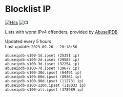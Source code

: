 # Blocklist IP

[![Hits](https://hits.seeyoufarm.com/api/count/incr/badge.svg?url=https%3A%2F%2Fgithub.com%2Fborestad%2Fblocklist-ip%2F&count_bg=%2379C83D&title_bg=%23555555&icon=&icon_color=%23E7E7E7&title=hits&edge_flat=false)](https://hits.seeyoufarm.com)  ![CI](https://img.shields.io/github/workflow/status/borestad/blocklist-ip/CI?style=flat-square)

Lists with worst IPv4 offenders, provided by [AbuseIPDB](https://www.abuseipdb.com/)

<!-- FOOTER-PLACEHOLDER -->
Updated every 5 hours<br>
Last update: `2023-09-26 - 20:18:56`
```
abuseipdb-s100-1d.ipset (25351 ip)
abuseipdb-s100-2d.ipset (29585 ip)
abuseipdb-s100-3d.ipset (32254 ip)
abuseipdb-s100-7d.ipset (39677 ip)
abuseipdb-s100-30d.ipset (64491 ip)
abuseipdb-s100-60d.ipset (89361 ip)
abuseipdb-s100-90d.ipset (112731 ip)
abuseipdb-s100-120d.ipset (118033 ip)
abuseipdb-s100-all.ipset (378989 ip)
```
